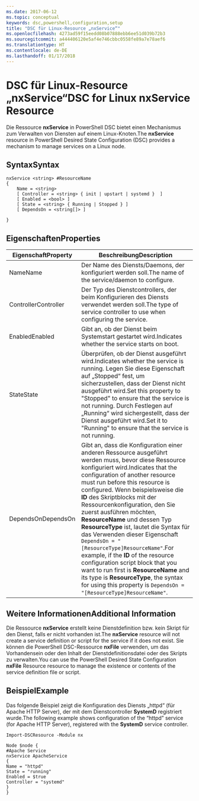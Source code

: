 ```yaml
---
ms.date: 2017-06-12
ms.topic: conceptual
keywords: dsc,powershell,configuration,setup
title: "DSC für Linux-Resource „nxService“"
ms.openlocfilehash: 4273ad59f15eedd08b07888ebb6ee51d039b72b3
ms.sourcegitcommit: a444406120e5af4e746cbbc0558fe89a7e78aef6
ms.translationtype: HT
ms.contentlocale: de-DE
ms.lasthandoff: 01/17/2018
---
```

# <a name="dsc-for-linux-nxservice-resource"></a><span data-ttu-id="ddbf3-103">DSC für Linux-Resource „nxService“</span><span class="sxs-lookup"><span data-stu-id="ddbf3-103">DSC for Linux nxService Resource</span></span>

<span data-ttu-id="ddbf3-104">Die Ressource **nxService** in PowerShell DSC bietet einen Mechanismus zum Verwalten von Diensten auf einem Linux-Knoten.</span><span class="sxs-lookup"><span data-stu-id="ddbf3-104">The **nxService** resource in PowerShell Desired State Configuration (DSC) provides a mechanism to manage services on a Linux node.</span></span>

## <a name="syntax"></a><span data-ttu-id="ddbf3-105">Syntax</span><span class="sxs-lookup"><span data-stu-id="ddbf3-105">Syntax</span></span>

```
nxService <string> #ResourceName
{
    Name = <string>
    [ Controller = <string> { init | upstart | systemd }  ]
    [ Enabled = <bool> ]
    [ State = <string> { Running | Stopped } ]
    [ DependsOn = <string[]> ]

}
```

## <a name="properties"></a><span data-ttu-id="ddbf3-106">Eigenschaften</span><span class="sxs-lookup"><span data-stu-id="ddbf3-106">Properties</span></span>
|  <span data-ttu-id="ddbf3-107">Eigenschaft</span><span class="sxs-lookup"><span data-stu-id="ddbf3-107">Property</span></span> |  <span data-ttu-id="ddbf3-108">Beschreibung</span><span class="sxs-lookup"><span data-stu-id="ddbf3-108">Description</span></span> | 
|---|---|
| <span data-ttu-id="ddbf3-109">Name</span><span class="sxs-lookup"><span data-stu-id="ddbf3-109">Name</span></span>| <span data-ttu-id="ddbf3-110">Der Name des Diensts/Daemons, der konfiguriert werden soll.</span><span class="sxs-lookup"><span data-stu-id="ddbf3-110">The name of the service/daemon to configure.</span></span>| 
| <span data-ttu-id="ddbf3-111">Controller</span><span class="sxs-lookup"><span data-stu-id="ddbf3-111">Controller</span></span>| <span data-ttu-id="ddbf3-112">Der Typ des Dienstcontrollers, der beim Konfigurieren des Diensts verwendet werden soll.</span><span class="sxs-lookup"><span data-stu-id="ddbf3-112">The type of service controller to use when configuring the service.</span></span>| 
| <span data-ttu-id="ddbf3-113">Enabled</span><span class="sxs-lookup"><span data-stu-id="ddbf3-113">Enabled</span></span>| <span data-ttu-id="ddbf3-114">Gibt an, ob der Dienst beim Systemstart gestartet wird.</span><span class="sxs-lookup"><span data-stu-id="ddbf3-114">Indicates whether the service starts on boot.</span></span>| 
| <span data-ttu-id="ddbf3-115">State</span><span class="sxs-lookup"><span data-stu-id="ddbf3-115">State</span></span>| <span data-ttu-id="ddbf3-116">Überprüfen, ob der Dienst ausgeführt wird.</span><span class="sxs-lookup"><span data-stu-id="ddbf3-116">Indicates whether the service is running.</span></span> <span data-ttu-id="ddbf3-117">Legen Sie diese Eigenschaft auf „Stopped“ fest, um sicherzustellen, dass der Dienst nicht ausgeführt wird.</span><span class="sxs-lookup"><span data-stu-id="ddbf3-117">Set this property to "Stopped" to ensure that the service is not running.</span></span> <span data-ttu-id="ddbf3-118">Durch Festlegen auf „Running“ wird sichergestellt, dass der Dienst ausgeführt wird.</span><span class="sxs-lookup"><span data-stu-id="ddbf3-118">Set it to "Running" to ensure that the service is not running.</span></span>| 
| <span data-ttu-id="ddbf3-119">DependsOn</span><span class="sxs-lookup"><span data-stu-id="ddbf3-119">DependsOn</span></span> | <span data-ttu-id="ddbf3-120">Gibt an, dass die Konfiguration einer anderen Ressource ausgeführt werden muss, bevor diese Ressource konfiguriert wird.</span><span class="sxs-lookup"><span data-stu-id="ddbf3-120">Indicates that the configuration of another resource must run before this resource is configured.</span></span> <span data-ttu-id="ddbf3-121">Wenn beispielsweise die **ID** des Skriptblocks mit der Ressourcenkonfiguration, den Sie zuerst ausführen möchten, **ResourceName** und dessen Typ **ResourceType** ist, lautet die Syntax für das Verwenden dieser Eigenschaft `DependsOn = "[ResourceType]ResourceName"`.</span><span class="sxs-lookup"><span data-stu-id="ddbf3-121">For example, if the **ID** of the resource configuration script block that you want to run first is **ResourceName** and its type is **ResourceType**, the syntax for using this property is `DependsOn = "[ResourceType]ResourceName"`.</span></span>| 


## <a name="additional-information"></a><span data-ttu-id="ddbf3-122">Weitere Informationen</span><span class="sxs-lookup"><span data-stu-id="ddbf3-122">Additional Information</span></span>

<span data-ttu-id="ddbf3-123">Die Ressource **nxService** erstellt keine Dienstdefinition bzw. kein Skript für den Dienst, falls er nicht vorhanden ist.</span><span class="sxs-lookup"><span data-stu-id="ddbf3-123">The **nxService** resource will not create a service definition or script for the service if it does not exist.</span></span> <span data-ttu-id="ddbf3-124">Sie können die PowerShell DSC-Ressource **nxFile** verwenden, um das Vorhandensein oder den Inhalt der Dienstdefinitionsdatei oder des Skripts zu verwalten.</span><span class="sxs-lookup"><span data-stu-id="ddbf3-124">You can use the PowerShell Desired State Configuration **nxFile** Resource resource to manage the existence or contents of the service definition file or script.</span></span>

## <a name="example"></a><span data-ttu-id="ddbf3-125">Beispiel</span><span class="sxs-lookup"><span data-stu-id="ddbf3-125">Example</span></span>

<span data-ttu-id="ddbf3-126">Das folgende Beispiel zeigt die Konfiguration des Diensts „httpd“ (für Apache HTTP Server), der mit dem Dienstcontroller **SystemD** registriert wurde.</span><span class="sxs-lookup"><span data-stu-id="ddbf3-126">The following example shows configuration of the “httpd” service (for Apache HTTP Server), registered with the **SystemD** service controller.</span></span>

```
Import-DSCResource -Module nx 

Node $node {
#Apache Service
nxService ApacheService 
{
Name = "httpd"
State = "running"
Enabled = $true
Controller = "systemd"
}
}
```

